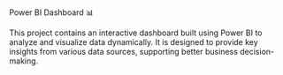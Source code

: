 Power BI Dashboard 📊

This project contains an interactive dashboard built using Power BI to analyze and visualize data dynamically. It is designed to provide key insights from various data sources, supporting better business decision-making.
